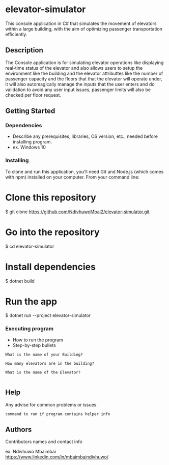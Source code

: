# elevator-simulator

This console application in C# that simulates the movement of
elevators within a large building, with the aim of optimizing passenger transportation efficiently. 

## Description

The Console application is for simulating elevator operations like displaying real-time status of the elevator and also allows users to setup the environment like the building and the elevator attributtes like the number of passenger capacity and the floors that that the elevator will operate under, it will also automagically manage the inputs that the user enters and do validation to avoid any user input issues, passenger limits will also be checked per floor request. 

## Getting Started

### Dependencies

* Describe any prerequisites, libraries, OS version, etc., needed before installing program.
* ex. Windows 10

### Installing

To clone and run this application, you'll need Git and Node.js (which comes with npm) installed on your computer. From your command line:

# Clone this repository
$ git clone https://github.com/NdivhuwoMbai2/elevator-simulator.git

# Go into the repository
$ cd elevator-simulator

# Install dependencies
$ dotnet build

# Run the app
$ dotnet run --project elevator-simulator

### Executing program

* How to run the program
* Step-by-step bullets
```
What is the name of your Building?

How many elevators are in the building?

What is the name of the Elevator?


```

## Help

Any advise for common problems or issues.
```
command to run if program contains helper info
```

## Authors

Contributors names and contact info

ex. Ndivhuwo Mbaimbai  
https://www.linkedin.com/in/mbaimbaindivhuwo/
 
